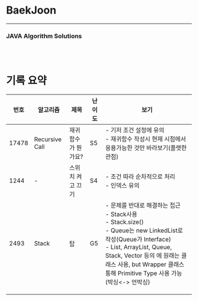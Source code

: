 # BaekJoon

----

### JAVA Algorithm Solutions
<br><br>

# 기록 요약
| 번호  | 알고리즘       | 제목               | 난이도 | 보기                                                         |
| ----- | -------------- | ------------------ | ------ | ------------------------------------------------------------ |
| 17478 | Recursive Call | 재귀함수가 뭔가요? | S5     | - 기저 조건 설정에 유의<br />- 재귀함수 작성시 현재 시점에서 응용가능한 것만 바라보기(플랫한 관점) |
| 1244  | -              | 스위치 켜고 끄기   | S4     | - 조건 따라 순차적으로 처리<br />- 인덱스 유의               |
| 2493  | Stack          | 탑                 | G5     | - 문제를 반대로 해결하는 접근<br />- Stack사용<br />- Stack.size()<br />- Queue는 new LinkedList로 작성(Queue가 Interface)<br />- List, ArrayList, Queue, Stack, Vector 등의 <E>에 원래는 클래스 사용, but Wrapper 클래스 통해 Primitive Type 사용 가능(박싱<-> 언박싱) |
|       |                |                    |        |                                                              |
|       |                |                    |        |                                                              |
|       |                |                    |        |                                                              |

